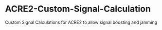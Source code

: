 # ACRE2-Custom-Signal-Calculation
Custom Signal Calculations for ACRE2 to allow signal boosting and jamming
